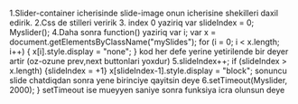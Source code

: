 1.Slider-container icherisinde slide-image onun icherisine shekilleri daxil edirik. 
2.Css de stilleri veririk 
3. index 0 yaziriq 
var slideIndex = 0;
Myslider(); 
4.Daha sonra function() yaziriq 
  var i;
  var x = document.getElementsByClassName("mySlides");
  for (i = 0; i < x.length; i++) {
    x[i].style.display = "none";
  }
kod her defe yerine yetirilende bir deyer artir (oz-ozune prev,next buttonlari yoxdur)
5.slideIndex++;
  if (slideIndex > x.length) {slideIndex = +1}
  x[slideIndex-1].style.display = "block"; 
sonuncu slide chatdiqdan sonra yene birinciye qayitsin deye 
6.setTimeout(Myslider, 2000);
} setTimeout ise mueyyen saniye sonra funksiya icra olunsun deye 

